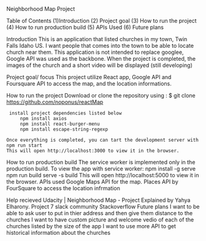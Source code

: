 Neighborhood Map Project

Table of Contents
	(1)Introduction
	(2) Project goal
	(3) How to run the project
	(4) How to run production build 
	(5) APIs Used
	(6) Future plans

Introduction
	This is an application that listed churches in my town, Twin Falls Idaho US. I want people that comes into the town to be able to locate church near them. This application is not intended to replace googlee, Google API was used as the backbone. When the project is completed, the images of the church and a short video will be displayed (still developing)

Project goal/ focus
	This project utilize React app, Google API and Foursquare API to access the map, and the location informations.

How to run the project
	Download or clone the repository using :
		$ git clone https://github.com/noponus/reactMap

	 install project dependencies listed below
		 npm install axios 
		 npm install react-burger-menu
		 npm install escape-string-regexp

	Once everything is completed, you can tart the development server with
    npm run start
	This will open http://localhost:3000 to view it in the browser.

How to run production build 
	The service worker is implemented only in the production build. To view the app with service worker:
		npm install -g serve
		npm run build
		serve -s build
		This will open http://localhost:5000 to view it in the browser.
APIs used
	Google Maps API for the map.
	Places API by FourSquare to access the location infrmation

Help recieved
	Udacity | Neighborhood Map - Project Explained by Yahya Elharony.
	Project 7 slack community
	Stackoverflow 
Future plans
	I want to be able to ask user to put in thier address and then give them distance to the churches
	I want to have custom picture and welcome vedio of each of the churches listed by the size of the app
	I want to use more API to get historical information about the churches
	